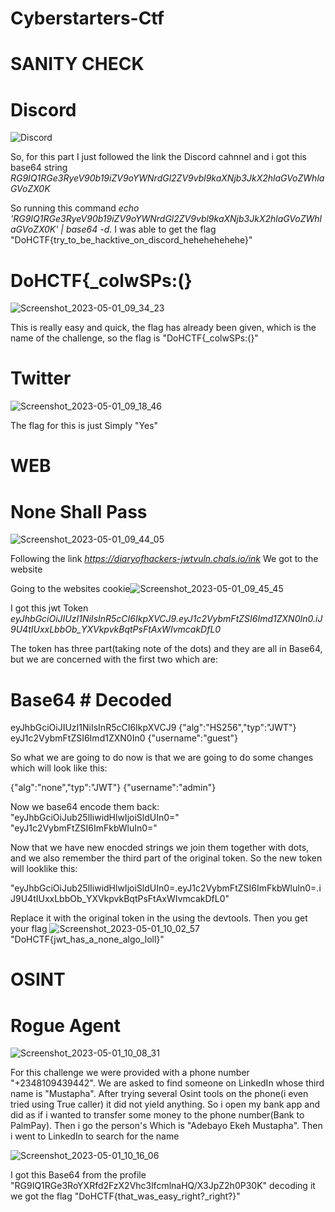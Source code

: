 # Cyberstarters-Ctf

# SANITY CHECK

# Discord
![Discord](https://user-images.githubusercontent.com/51336409/235458307-32f46d31-36a5-4068-a210-8b316ddc8af0.png)

So, for this part I just followed the link the Discord cahnnel and i got this base64 string *RG9IQ1RGe3RyeV90b19iZV9oYWNrdGl2ZV9vbl9kaXNjb3JkX2hlaGVoZWhlaGVoZX0K*

So running this command *echo 'RG9IQ1RGe3RyeV90b19iZV9oYWNrdGl2ZV9vbl9kaXNjb3JkX2hlaGVoZWhlaGVoZX0K' | base64 -d*. I was able to get the flag "DoHCTF{try_to_be_hacktive_on_discord_hehehehehehe}"

# DoHCTF{_colwSPs:(}
![Screenshot_2023-05-01_09_34_23](https://user-images.githubusercontent.com/51336409/235458940-391c7304-14d7-43c1-af8b-55122c535f48.png)

This is really easy and quick, the flag has already been given, which is the name of the challenge, so the flag is "DoHCTF{_colwSPs:(}"

# Twitter
![Screenshot_2023-05-01_09_18_46](https://user-images.githubusercontent.com/51336409/235459330-7e656a38-ef32-4373-9785-cc8ff56b8bc2.png)

The flag for this is just Simply "Yes"


# WEB

# None Shall Pass
![Screenshot_2023-05-01_09_44_05](https://user-images.githubusercontent.com/51336409/235460203-60fe4967-5259-42e8-a99a-9623a3352d11.png)

Following the link *https://diaryofhackers-jwtvuln.chals.io/ink* We got to the website

Going to the websites cookie![Screenshot_2023-05-01_09_45_45](https://user-images.githubusercontent.com/51336409/235460434-ff29a3f1-f9a9-4a37-a315-1129cc5ce610.png)

I got this jwt Token *eyJhbGciOiJIUzI1NiIsInR5cCI6IkpXVCJ9.eyJ1c2VybmFtZSI6Imd1ZXN0In0.iJ9U4tIUxxLbbOb_YXVkpvkBqtPsFtAxWIvmcakDfL0*

The token has three part(taking note of the dots) and they are all in Base64, but we are concerned with the first two which are:

# Base64                                                     # Decoded
eyJhbGciOiJIUzI1NiIsInR5cCI6IkpXVCJ9                          {"alg":"HS256","typ":"JWT"}
eyJ1c2VybmFtZSI6Imd1ZXN0In0                                    {"username":"guest"}

So what we are going to do now is that we are going to do some changes which will look like this:

{"alg":"none","typ":"JWT"}
{"username":"admin"}

Now we base64 encode them back:
"eyJhbGciOiJub25lIiwidHlwIjoiSldUIn0="
"eyJ1c2VybmFtZSI6ImFkbWluIn0="

Now that we have new enocded strings we join them together with dots, and we also remember the third part of the original token.
So the new token will looklike this:

"eyJhbGciOiJub25lIiwidHlwIjoiSldUIn0=.eyJ1c2VybmFtZSI6ImFkbWluIn0=.iJ9U4tIUxxLbbOb_YXVkpvkBqtPsFtAxWIvmcakDfL0"

Replace it with the original token in the using the devtools. Then you get your flag
![Screenshot_2023-05-01_10_02_57](https://user-images.githubusercontent.com/51336409/235463374-0c1b9e21-3f9f-4a87-ba9a-d969be8c8e8c.png)
"DoHCTF{jwt_has_a_none_algo_loll}"


# OSINT

# Rogue Agent 
![Screenshot_2023-05-01_10_08_31](https://user-images.githubusercontent.com/51336409/235464165-06cb06cf-b1ab-4f88-b9de-50b1e73475c9.png)
 
 For this challenge we were provided with a phone number "+2348109439442". We are asked to find someone on LinkedIn whose third name is "Mustapha".
 After trying several Osint tools on the phone(i even tried using True caller) it did not yield anything. So i open my bank app and did as if i wanted to transfer some money to the phone number(Bank to PalmPay). Then i go the person's Which is "Adebayo Ekeh Mustapha". Then i went to LinkedIn to search for the name

![Screenshot_2023-05-01_10_16_06](https://user-images.githubusercontent.com/51336409/235466416-27a0ce5e-f536-4109-b522-0d330d80f352.png)

I got this Base64 from the profile "RG9IQ1RGe3RoYXRfd2FzX2Vhc3lfcmlnaHQ/X3JpZ2h0P30K" decoding it we got the flag "DoHCTF{that_was_easy_right?_right?}"
 




